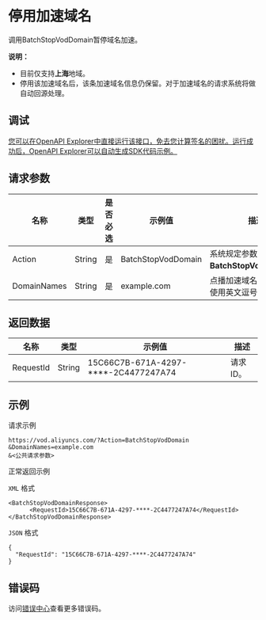 # 停用加速域名

调用BatchStopVodDomain暂停域名加速。

**说明：**

-   目前仅支持**上海**地域。
-   停用该加速域名后，该条加速域名信息仍保留。对于加速域名的请求系统将做自动回源处理。

## 调试

[您可以在OpenAPI Explorer中直接运行该接口，免去您计算签名的困扰。运行成功后，OpenAPI Explorer可以自动生成SDK代码示例。](https://api.aliyun.com/#product=vod&api=BatchStopVodDomain&type=RPC&version=2017-03-21)

## 请求参数

|名称|类型|是否必选|示例值|描述|
|--|--|----|---|--|
|Action|String|是|BatchStopVodDomain|系统规定参数。取值：**BatchStopVodDomain**。 |
|DomainNames|String|是|example.com|点播加速域名。多个域名使用英文逗号（,）分隔。 |

## 返回数据

|名称|类型|示例值|描述|
|--|--|---|--|
|RequestId|String|15C66C7B-671A-4297-\*\*\*\*-2C4477247A74|请求ID。 |

## 示例

请求示例

```
https://vod.aliyuncs.com/?Action=BatchStopVodDomain
&DomainNames=example.com
&<公共请求参数>
```

正常返回示例

`XML` 格式

```
<BatchStopVodDomainResponse>
      <RequestId>15C66C7B-671A-4297-****-2C4477247A74</RequestId>
</BatchStopVodDomainResponse>
```

`JSON` 格式

```
{
  "RequestId": "15C66C7B-671A-4297-****-2C4477247A74"
}
```

## 错误码

访问[错误中心](https://error-center.alibabacloud.com/status/product/vod)查看更多错误码。

